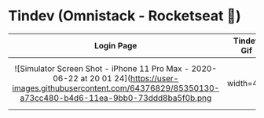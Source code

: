 # Tindev (Omnistack - Rocketseat :rocket:)

Login Page                 |  Tindev Gif               |  Match Page
:-------------------------:|:-------------------------:|:-------------------------:
![Simulator Screen Shot - iPhone 11 Pro Max - 2020-06-22 at 20 01 24](https://user-images.githubusercontent.com/64376829/85350130-a73cc480-b4d6-11ea-9bb0-73ddd8ba5f0b.png | width=48)  |  ![WhatsApp-Video-2020-06-22-at-22 20 28](https://user-images.githubusercontent.com/64376829/85350702-3696a780-b4d8-11ea-9754-243d2aeb0377.gif)  |  ![Simulator Screen Shot - iPhone 11 Pro Max - 2020-06-22 at 19 50 08](https://user-images.githubusercontent.com/64376829/85343284-d6493b00-b4c2-11ea-86fb-819c005e82b4.png)
